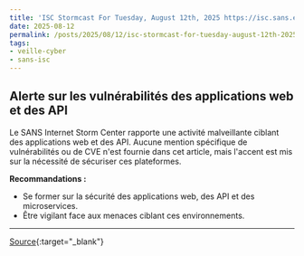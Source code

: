 ```yaml
---
title: 'ISC Stormcast For Tuesday, August 12th, 2025 https://isc.sans.edu/podcastdetail/9566, (Tue, Aug 12th)'
date: 2025-08-12
permalink: /posts/2025/08/12/isc-stormcast-for-tuesday-august-12th-2025-httpsiscsansedupodcastdetail9566-tue-aug-12th/
tags:
- veille-cyber
- sans-isc
---
```

## Alerte sur les vulnérabilités des applications web et des API

Le SANS Internet Storm Center rapporte une activité malveillante ciblant des applications web et des API. Aucune mention spécifique de vulnérabilités ou de CVE n'est fournie dans cet article, mais l'accent est mis sur la nécessité de sécuriser ces plateformes.

**Recommandations :**

*   Se former sur la sécurité des applications web, des API et des microservices.
*   Être vigilant face aux menaces ciblant ces environnements.

---
[Source](https://isc.sans.edu/diary/rss/32190){:target="_blank"}
